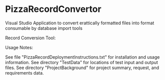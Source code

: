 # PizzaRecordConvertor
Visual Studio Application to convert erattically formatted files into format consumable by database import tools

Record Conversion Tool:

Usage Notes: 

See file "PizzaRecordDeploymentInstructions.txt" for installation and usage information.
See directory "TestData" for locations of test input and output files.
See directory "ProjectBackground" for project summary, request, and requirements data.

